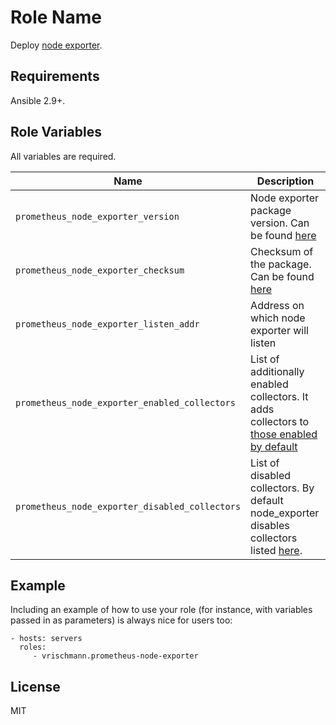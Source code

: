Role Name
=========

Deploy [node exporter](https://github.com/prometheus/node_exporter).

Requirements
------------

Ansible 2.9+.

Role Variables
--------------

All variables are required.

| Name           | Description                         |
| -------------- | ----------------------------------- |
| `prometheus_node_exporter_version` | Node exporter package version. Can be found [here](https://github.com/prometheus/node_exporter/releases) |
| `prometheus_node_exporter_checksum` | Checksum of the package. Can be found [here](https://github.com/prometheus/node_exporter/releases) |
| `prometheus_node_exporter_listen_addr` | Address on which node exporter will listen |
| `prometheus_node_exporter_enabled_collectors` | List of additionally enabled collectors. It adds collectors to [those enabled by default](https://github.com/prometheus/node_exporter#enabled-by-default) |
| `prometheus_node_exporter_disabled_collectors` | List of disabled collectors. By default node_exporter disables collectors listed [here](https://github.com/prometheus/node_exporter#disabled-by-default). |


Example
----------------

Including an example of how to use your role (for instance, with variables passed in as parameters) is always nice for users too:

    - hosts: servers
      roles:
         - vrischmann.prometheus-node-exporter

License
-------

MIT
